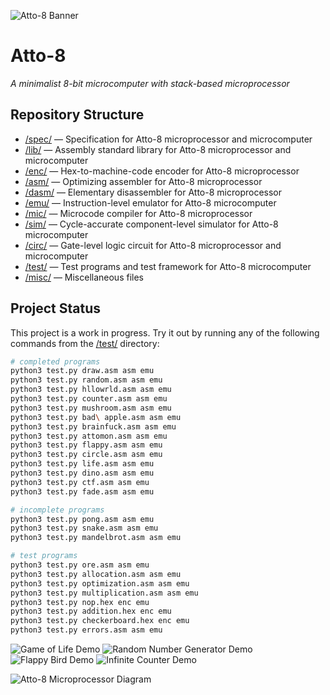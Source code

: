 ![Atto-8 Banner](misc/assets/banner.png)

# Atto-8

_A minimalist 8-bit microcomputer with stack-based microprocessor_

## Repository Structure

- [/spec/](spec/) &mdash; Specification for Atto-8 microprocessor and microcomputer
- [/lib/](lib/) &mdash; Assembly standard library for Atto-8 microprocessor and microcomputer
- [/enc/](enc/) &mdash; Hex-to-machine-code encoder for Atto-8 microprocessor
- [/asm/](asm/) &mdash; Optimizing assembler for Atto-8 microprocessor
- [/dasm/](dasm/) &mdash; Elementary disassembler for Atto-8 microprocessor
- [/emu/](emu/) &mdash; Instruction-level emulator for Atto-8 microcomputer
- [/mic/](mic/) &mdash; Microcode compiler for Atto-8 microprocessor
- [/sim/](sim/) &mdash; Cycle-accurate component-level simulator for Atto-8 microcomputer
- [/circ/](circ/) &mdash; Gate-level logic circuit for Atto-8 microprocessor and microcomputer
- [/test/](test/) &mdash; Test programs and test framework for Atto-8 microcomputer
- [/misc/](misc/) &mdash; Miscellaneous files

## Project Status

This project is a work in progress. Try it out by running any of the following commands from the [/test/](test/) directory:

```bash
# completed programs
python3 test.py draw.asm asm emu
python3 test.py random.asm asm emu
python3 test.py hllowrld.asm asm emu
python3 test.py counter.asm asm emu
python3 test.py mushroom.asm asm emu
python3 test.py bad\ apple.asm asm emu
python3 test.py brainfuck.asm asm emu
python3 test.py attomon.asm asm emu
python3 test.py flappy.asm asm emu
python3 test.py circle.asm asm emu
python3 test.py life.asm asm emu
python3 test.py dino.asm asm emu
python3 test.py ctf.asm asm emu
python3 test.py fade.asm asm emu

# incomplete programs
python3 test.py pong.asm asm emu
python3 test.py snake.asm asm emu
python3 test.py mandelbrot.asm asm emu

# test programs
python3 test.py ore.asm asm emu
python3 test.py allocation.asm asm emu
python3 test.py optimization.asm asm emu
python3 test.py multiplication.asm asm emu
python3 test.py nop.hex enc emu
python3 test.py addition.hex enc emu
python3 test.py checkerboard.hex enc emu
python3 test.py errors.asm asm emu
```

![Game of Life Demo](misc/assets/life.gif) ![Random Number Generator Demo](misc/assets/random.gif) ![Flappy Bird Demo](misc/assets/flappy.gif) ![Infinite Counter Demo](misc/assets/counter.gif)

![Atto-8 Microprocessor Diagram](misc/assets/microprocessor.png)
